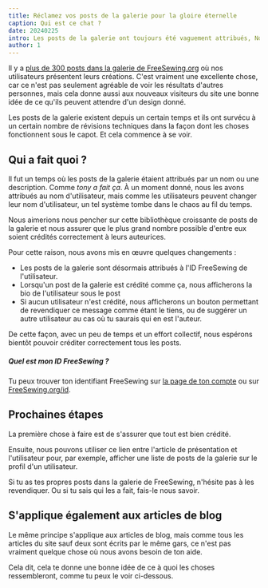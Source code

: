 ```yaml
---
title: Réclamez vos posts de la galerie pour la gloire éternelle
caption: Qui est ce chat ?
date: 20240225
intro: Les posts de la galerie ont toujours été vaguement attribués, Nous voulons corriger ça
author: 1
---
```


Il y a [plus de 300 posts dans la galerie de FreeSewing.org](/showcase) où nos utilisateurs présentent leurs créations.
C'est vraiment une excellente chose, car ce n'est pas seulement agréable de voir les résultats d'autres personnes, mais cela donne aussi aux nouveaux visiteurs du site une bonne idée de ce qu'ils peuvent attendre d'un design donné.

Les posts de la galerie existent depuis un certain temps et ils ont survécu à un certain nombre de révisions techniques dans la façon dont les choses fonctionnent sous le capot. Et cela commence à se voir.

## Qui a fait quoi ?

Il fut un temps où les posts de la galerie étaient attribués par un nom ou une description. Comme _tony a fait ça_.
À un moment donné, nous les avons attribués au nom d'utilisateur, mais comme les utilisateurs peuvent changer leur nom d'utilisateur, un tel système tombe dans le chaos au fil du temps.

Nous aimerions nous pencher sur cette bibliothèque croissante de posts de la galerie et nous assurer que le plus grand nombre possible d'entre eux soient crédités correctement à leurs auteurices.

Pour cette raison, nous avons mis en œuvre quelques changements :

- Les posts de la galerie sont désormais attribués à l'ID FreeSewing de l'utilisateur.
- Lorsqu'un post de la galerie est crédité comme ça, nous afficherons la bio de l'utilisateur sous le post
- Si aucun utilisateur n'est crédité, nous afficherons un bouton permettant de revendiquer ce message comme étant le tiens, ou de suggérer un autre utilisateur au cas où tu saurais qui en est l'auteur.

De cette façon, avec un peu de temps et un effort collectif, nous espérons bientôt pouvoir créditer correctement tous les posts.

<Tip>

##### Quel est mon ID FreeSewing ?

Tu peux trouver ton identifiant FreeSewing sur [la page de ton compte](/account) ou sur [FreeSewing.org/id](/id).

</Tip>

## Prochaines étapes

La première chose à faire est de s'assurer que tout est bien crédité.

Ensuite, nous pouvons utiliser ce lien entre l'article de présentation et l'utilisateur pour, par exemple, afficher une liste de posts de la galerie sur le profil d'un utilisateur.

Si tu as tes propres posts dans la galerie de FreeSewing, n'hésite pas à les revendiquer. Ou si tu sais qui les a fait, fais-le nous savoir.

## S'applique également aux articles de blog

Le même principe s'applique aux articles de blog, mais comme tous les articles du site sauf deux sont écrits par le même gars, ce n'est pas vraiment quelque chose où nous avons besoin de ton aide.

Cela dit, cela te donne une bonne idée de ce à quoi les choses ressembleront, comme tu peux le voir ci-dessous.

